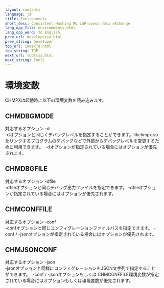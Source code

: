 ```yaml
---
layout: contents
language: ja
title: Environments
short_desc: Consistent Hashing Mq inProcess data eXchange
lang_opp_file: environments.html
lang_opp_word: To English
prev_url: developerja.html
prev_string: Developer
top_url: indexja.html
top_string: TOP
next_url: toolsja.html
next_string: Tools
---
```


# 環境変数
CHMPXは起動時に以下の環境変数を読み込みます。
## CHMDBGMODE
対応するオプション -d  
-dオプションと同じくデバッグレベルを指定することができます。libchmpx.soをリンクするプログラムのデバッグなどで外部からデバッグレベルを変更するために利用できます。　-dオプションが指定されている場合にはオプションが優先されます。
## CHMDBGFILE
対応するオプション -dfile  
-dfileオプションと同じデバッグ出力ファイルを指定できます。 -dfileオプションが指定されている場合にはオプションが優先されます。
## CHMCONFFILE
対応するオプション -conf  
-confオプションと同じコンフィグレーションファイルパスを指定できます。 -conf / -jsonオプションが指定されている場合にはオプションが優先されます。
## CHMJSONCONF
対応するオプション -json  
-jsonオプションと同様にコンフィグレーションをJSON文字列で指定することができます。　-conf / -jsonオプションもしくは CHMCONFFILE環境変数が指定されている場合にはオプションもしくは環境変数が優先されます。
